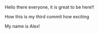 Hello there everyone, it is great to be here!!

How this is my third commit how exciting

My name is Alex!
